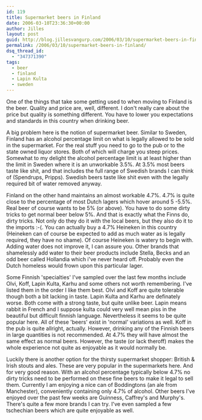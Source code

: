 ```yaml
---
id: 119
title: Supermarket beers in Finland
date: 2006-03-10T23:36:30+00:00
author: Jilles
layout: post
guid: http://blog.jillesvangurp.com/2006/03/10/supermarket-beers-in-finland/
permalink: /2006/03/10/supermarket-beers-in-finland/
dsq_thread_id:
  - "347371390"
tags:
  - beer
  - finland
  - Lapin Kulta
  - sweden
---
```

One of the things that take some getting used to when moving to Finland is the beer. Quality and price are, well, different. I don't really care about the price but quality is something different. You have to lower you expectations and standards in this country when drinking beer.

A big problem here is the notion of supermarket beer. Similar to Sweden, Finland has an alcohol percentage limit on what is legally allowed to be sold in the supermarket. For the real stuff you need to go to the pub or to the state owned liquor stores. Both of which will charge you steep prices. Somewhat to my delight the alcohol percentage limit is at least higher than the limit in Sweden where it is an unworkable 3.5%. At 3.5% most beers taste like shit, and that includes the full range of Swedish brands I can think of (Spendrups, Pripps). Swedish beers taste like shit even with the legally required bit of water removed anyway.

Finland on the other hand maintains an almost workable 4.7%. 4.7% is quite close to the percentage of most Dutch lagers which hover around 5 -5.5%. Real beer of course wants to be 5% (or above). You have to do some dirty tricks to get normal beer below 5%. And that is exactly what the Finns do, dirty tricks. Not only do they do it with the local beers, but they also do it to the imports :-(. You can actually buy a 4.7% Heineken in this country (Heineken can of course be expected to add as much water as is legally required, they have no shame). Of course Heineken is watery to begin with. Adding water does not improve it, I can assure you. Other brands that shamelessly add water to their beer products include Stella, Becks and an odd beer called Hollandia which i've never heard off. Probably even the Dutch homeless would frown upon this particular lager.

Some Finnish 'specialties' I've sampled over the last few months include Olvi, Koff, Lapin Kulta, Karhu and some others not worth remembering. I've listed them in the order I like them best. Olvi and Koff are quite tolerable though both a bit lacking in taste. Lapin Kulta and Karhu are definately worse. Both come with a strong taste, but quite unlike beer. Lapin means rabbit in French and I suppose kulta could very well mean piss in the beautiful but difficult finnish language. Nevertheless it seems to be quite popular here. All of these 'beers' exist in 'normal' variations as well. Koff in the pub is quite allright, actually. However, drinking any of the Finnish beers in large quantities is not recommended. At 4.7% they will have almost the same effect as normal beers. However, the taste (or lack theroff) makes the whole experience not quite as enjoyable as it would normally be.

Luckily there is another option for the thirsty supermarket shopper: British & Irish stouts and ales. These are very popular in the supermarkets here. And for very good reason. With an alcohol percentage typically below 4.7% no dirty tricks need to be performed on these fine beers to make it legal to sell them. Currently I am enjoying a nice can of Boddingtons (an ale from Manchester), conveniently containing only 4.7% of alcohol. Other beers I've enjoyed over the past few weeks are Guinness, Caffrey's and Murphy's. There's quite a few more brands I can try. I've even sampled a few tschechian beers which are quite enjoyable as well.
